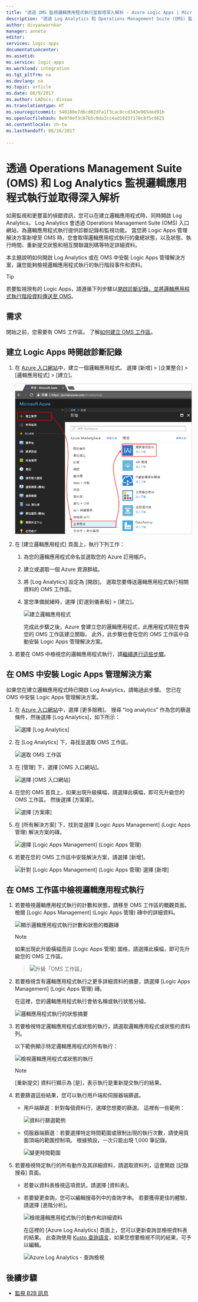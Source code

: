 ```yaml
---
title: "透過 OMS 監視邏輯應用程式執行並取得深入解析 - Azure Logic Apps | Microsoft Docs"
description: "透過 Log Analytics 和 Operations Management Suite (OMS) 監視邏輯應用程式執行，來取得深入解析和更豐富的偵錯詳細資料，以便進行疑難排解和診斷"
author: divyaswarnkar
manager: anneta
editor: 
services: logic-apps
documentationcenter: 
ms.assetid: 
ms.service: logic-apps
ms.workload: integration
ms.tgt_pltfrm: na
ms.devlang: na
ms.topic: article
ms.date: 08/9/2017
ms.author: LADocs; divswa
ms.translationtype: HT
ms.sourcegitcommit: 540180e7d6cd02dfa1f3cac8ccd343e965ded91b
ms.openlocfilehash: 0e9f0ef3c87b5c0da1cc4ad16d37178c8f5c9625
ms.contentlocale: zh-tw
ms.lasthandoff: 08/16/2017

---
```


# <a name="monitor-and-get-insights-about-logic-app-runs-with-operations-management-suite-oms-and-log-analytics"></a>透過 Operations Management Suite (OMS) 和 Log Analytics 監視邏輯應用程式執行並取得深入解析

如需監視和更豐富的偵錯資訊，您可以在建立邏輯應用程式時，同時開啟 Log Analytics。 Log Analytics 會透過 Operations Management Suite (OMS) 入口網站，為邏輯應用程式執行提供診斷記錄和監視功能。 當您將 Logic Apps 管理解決方案新增至 OMS 時，您會取得邏輯應用程式執行的彙總狀態，以及狀態、執行時間、重新提交狀態和相互關聯識別碼等特定詳細資料。

本主題說明如何開啟 Log Analytics 或在 OMS 中安裝 Logic Apps 管理解決方案，讓您能夠檢視邏輯應用程式執行的執行階段事件和資料。

 > [!TIP]
 > 若要監視現有的 Logic Apps，請遵循下列步驟以[開啟診斷記錄，並將邏輯應用程式執行階段資料傳送至 OMS](../logic-apps/logic-apps-monitor-your-logic-apps.md#azure-diagnostics)。

## <a name="requirements"></a>需求

開始之前，您需要有 OMS 工作區。 了解[如何建立 OMS 工作區](../log-analytics/log-analytics-get-started.md)。 

## <a name="turn-on-diagnostics-logging-when-creating-logic-apps"></a>建立 Logic Apps 時開啟診斷記錄

1. 在 [Azure 入口網站](https://portal.azure.com)中，建立一個邏輯應用程式。 選擇 [新增] > [企業整合] > [邏輯應用程式] > [建立]。

   ![建立邏輯應用程式](media/logic-apps-monitor-your-logic-apps-oms/find-logic-apps-azure.png)

2. 在 [建立邏輯應用程式] 頁面上，執行下列工作：

   1. 為您的邏輯應用程式命名並選取您的 Azure 訂用帳戶。 
   2. 建立或選取一個 Azure 資源群組。
   3. 將 [Log Analytics] 設定為 [開啟]。 
   選取您要傳送邏輯應用程式執行相關資料的 OMS 工作區。 
   4. 當您準備就緒時，選擇 [釘選到儀表板] > [建立]。

      ![建立邏輯應用程式](./media/logic-apps-monitor-your-logic-apps-oms/create-logic-app.png)

      完成此步驟之後，Azure 會建立您的邏輯應用程式，此應用程式現在會與您的 OMS 工作區建立關聯。 
      此外，此步驟也會在您的 OMS 工作區中自動安裝 Logic Apps 管理解決方案。

3. 若要在 OMS 中檢視您的邏輯應用程式執行，請[繼續進行這些步驟](#view-logic-app-runs-oms)。

## <a name="install-the-logic-apps-management-solution-in-oms"></a>在 OMS 中安裝 Logic Apps 管理解決方案

如果您在建立邏輯應用程式時已開啟 Log Analytics，請略過此步驟。 您已在 OMS 中安裝 Logic Apps 管理解決方案。

1. 在 [Azure 入口網站](https://portal.azure.com)中，選擇 [更多服務]。 搜尋 "log analytics" 作為您的篩選條件，然後選擇 [Log Analytics]，如下所示：

   ![選擇 [Log Analytics]](media/logic-apps-monitor-your-logic-apps-oms/find-log-analytics.png)

2. 在 [Log Analytics] 下，尋找並選取 OMS 工作區。 

   ![選取 OMS 工作區](media/logic-apps-monitor-your-logic-apps-oms/select-logic-app.png)

3. 在 [管理] 下，選擇 [OMS 入口網站]。

   ![選擇 [OMS 入口網站]](media/logic-apps-monitor-your-logic-apps-oms/oms-portal-page.png)

4. 在您的 OMS 首頁上，如果出現升級橫幅，請選擇此橫幅，即可先升級您的 OMS 工作區。 然後選擇 [方案庫]。

   ![選擇 [方案庫]](media/logic-apps-monitor-your-logic-apps-oms/solutions-gallery.png)

5. 在 [所有解決方案] 下，找到並選擇 [Logic Apps Management] (Logic Apps 管理) 解決方案的磚。

   ![選擇 [Logic Apps Management] (Logic Apps 管理)](media/logic-apps-monitor-your-logic-apps-oms/logic-apps-management-tile2.png)

6. 若要在您的 OMS 工作區中安裝解決方案，請選擇 [新增]。

   ![針對 [Logic Apps Management] (Logic Apps 管理) 選擇 [新增]](media/logic-apps-monitor-your-logic-apps-oms/add-logic-apps-management-solution.png)

<a name="view-logic-app-runs-oms"></a>

## <a name="view-your-logic-app-runs-in-your-oms-workspace"></a>在 OMS 工作區中檢視邏輯應用程式執行

1. 若要檢視邏輯應用程式執行的計數和狀態，請移至 OMS 工作區的概觀頁面。 檢閱 [Logic Apps Management] (Logic Apps 管理) 磚中的詳細資料。

   ![顯示邏輯應用程式執行計數和狀態的概觀磚](media/logic-apps-monitor-your-logic-apps-oms/overview.png)

   > [!Note]
   > 如果出現此升級橫幅而非 [Logic Apps 管理] 圖格，請選擇此橫幅，即可先升級您的 OMS 工作區。
  
   > ![升級「OMS 工作區」](media/logic-apps-monitor-your-logic-apps-oms/oms-upgrade-banner.png)

2. 若要檢視含有邏輯應用程式執行之更多詳細資料的摘要，請選擇 [Logic Apps Management] (Logic Apps 管理) 磚。

   在這裡，您的邏輯應用程式執行會依名稱或執行狀態分組。

   ![邏輯應用程式執行的狀態摘要](media/logic-apps-monitor-your-logic-apps-oms/logic-apps-runs-summary.png)
   
3. 若要檢視特定邏輯應用程式或狀態的執行，請選取邏輯應用程式或狀態的資料列。

   以下範例顯示特定邏輯應用程式的所有執行：

   ![檢視邏輯應用程式或狀態的執行](media/logic-apps-monitor-your-logic-apps-oms/logic-app-run-details.png)

   > [!NOTE]
   > [重新提交] 資料行顯示為 [是]，表示執行是重新提交執行的結果。

4. 若要篩選這些結果，您可以執行用戶端和伺服器端篩選。

   * 用戶端篩選：針對每個資料行，選擇您想要的篩選。 
   這裡有一些範例：

     ![資料行篩選範例](media/logic-apps-monitor-your-logic-apps-oms/filters.png)

   * 伺服器端篩選：若要選擇特定時間範圍或限制出現的執行次數，請使用頁面頂端的範圍控制項。 
   根據預設，一次只能出現 1,000 筆記錄。 
   
     ![變更時間範圍](media/logic-apps-monitor-your-logic-apps-oms/change-interval.png)
 
5. 若要檢視特定執行的所有動作及其詳細資料，請選取資料列，這會開啟 [記錄搜尋] 頁面。 

   * 若要以資料表檢視這項資訊，請選擇 [資料表]。
   * 若要變更查詢，您可以編輯搜尋列中的查詢字串。 
   若要獲得更佳的體驗，請選擇 [進階分析]。

     ![檢視邏輯應用程式執行的動作和詳細資料](media/logic-apps-monitor-your-logic-apps-oms/log-search-page.png)

     在這裡的 [Azure Log Analytics] 頁面上，您可以更新查詢並檢視資料表的結果。 
     此查詢使用 [Kusto 查詢語言](https://docs.loganalytics.io/learn/tutorials/getting_started_with_queries.html)，如果您想要檢視不同的結果，可予以編輯。 

     ![Azure Log Analytics - 查詢檢視](media/logic-apps-monitor-your-logic-apps-oms/query.png)

## <a name="next-steps"></a>後續步驟

* [監視 B2B 訊息](../logic-apps/logic-apps-monitor-b2b-message.md)

